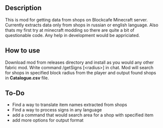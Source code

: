 ## Description
This is mod for getting data from shops on Blockcafe Minecraft server.
Currently extracts data only from shops in russian or english language.
Also thats my first try at minecraft modding so there are quite a bit of questionable code. Any help in development would be appriciated.
## How to use
Download mod from releases directory and install as you would any other fabric mod. Write command /getSigns \[\<radius\>\] in chat. Mod will search for shops in specified block radius from the player and output found shops in **Catalogue.csv** file.
## To-Do
- Find a way to translate item names extracted from shops
- Find a way to process signs in any language
- add a command that would search area for a shop with specified item
- add more options for output format
